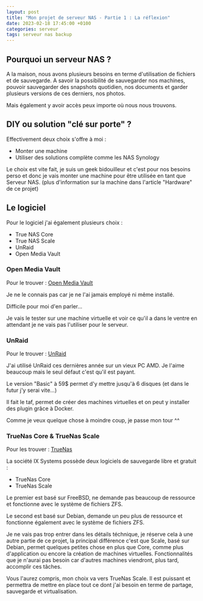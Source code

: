 ```yaml
---
layout: post
title: "Mon projet de serveur NAS - Partie 1 : La réflexion"
date: 2023-02-18 17:45:00 +0100
categories: serveur
tags: serveur nas backup
---
```


## Pourquoi un serveur NAS ?

A la maison, nous avons plusieurs besoins en terme d'utilisation de fichiers et de sauvegarde. A savoir la possibilité de sauvegarder nos machines, pouvoir sauvegarder des snapshots quotidien, nos documents et garder plusieurs versions de ces derniers, nos photos.

Mais également y avoir accès peux importe où nous nous trouvons.

## DIY ou solution "clé sur porte" ?

Effectivement deux choix s'offre à moi :

- Monter une machine
- Utiliser des solutions complète comme les NAS Synology

Le choix est vite fait, je suis un geek bidouilleur et c'est pour nos besoins perso et donc je vais monter une machine pour être utilisée en tant que Serveur NAS. (plus d'information sur la machine dans l'article "Hardware" de ce projet)

## Le logiciel

Pour le logiciel j'ai également plusieurs choix :

- True NAS Core
- True NAS Scale
- UnRaid
- Open Media Vault

### Open Media Vault

Pour le trouver : [Open Media Vault](https://www.openmediavault.org/)

Je ne le connais pas car je ne l'ai jamais employé ni même installé.

Difficile pour moi d'en parler...

Je vais le tester sur une machine virtuelle et voir ce qu'il a dans le ventre en attendant je ne vais pas l'utiliser pour le serveur.

### UnRaid

Pour le trouver : [UnRaid](https://unraid.net/)

J'ai utilisé UnRaid ces dernières année sur un vieux PC AMD. Je l'aime beaucoup mais le seul défaut c'est qu'il est payant.

Le version "Basic" à 59$ permet d'y mettre jusqu'à 6 disques (et dans le futur j'y serai vite...)

Il fait le taf, permet de créer des machines virtuelles et on peut y installer des plugin grâce à Docker.

Comme je veux quelque chose à moindre coup, je passe mon tour ^^

### TrueNas Core & TrueNas Scale

Pour les trouver : [TrueNas](https://www.truenas.com/)

La société IX Systems possède deux logiciels de sauvegarde libre et gratuit :

- TrueNas Core
- TrueNas Scale

Le premier est basé sur FreeBSD, ne demande pas beaucoup de ressource et fonctionne avec le système de fichiers ZFS.

Le second est basé sur Debian, demande un peu plus de ressource et fonctionne également avec le système de fichiers ZFS.

Je ne vais pas trop entrer dans les détails téchnique, je réserve cela à une autre partie de ce projet, la principal différence c'est que Scale, basé sur Debian, permet quelques petites chose en plus que Core, comme plus d'application ou encore la création de machines virtuelles. Fonctionnalités que je n'aurai pas besoin car d'autres machines viendront, plus tard, accomplir ces tâches.

Vous l'aurez compris, mon choix va vers TrueNas Scale.
Il est puissant et permettra de mettre en place tout ce dont j'ai besoin en terme de partage, sauvegarde et virtualisation.
